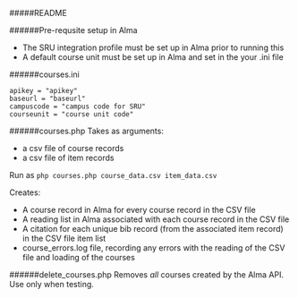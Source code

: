 #####README

######Pre-requsite setup in Alma
   - The SRU integration profile must be set up in Alma prior to running this
   - A default course unit must be set up in Alma and set in the your .ini file
   
######courses.ini
```
apikey = "apikey"
baseurl = "baseurl"
campuscode = "campus code for SRU"
courseunit = "course unit code"
```

######courses.php
Takes as arguments: 
   - a csv file of course records 
   - a csv file of item records
   
Run as `php courses.php course_data.csv item_data.csv`

Creates:
  - A course record in Alma for every course record in the CSV file
  - A reading list in Alma associated with each course record in the CSV file
  - A citation for each unique bib record (from the associated item record) in the CSV file item list
  - course_errors.log file, recording any errors with the reading of the CSV file and loading of the courses
  
######delete_courses.php
Removes _all_ courses created by the Alma API.  Use only when testing.  
